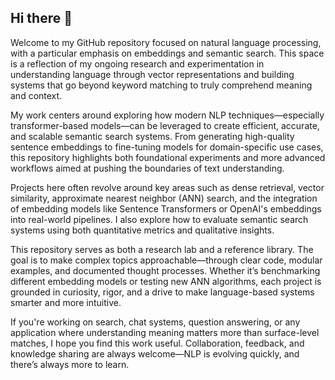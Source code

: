 ## Hi there 👋

Welcome to my GitHub repository focused on natural language processing, with a particular emphasis on embeddings and semantic search. This space is a reflection of my ongoing research and experimentation in understanding language through vector representations and building systems that go beyond keyword matching to truly comprehend meaning and context.

My work centers around exploring how modern NLP techniques—especially transformer-based models—can be leveraged to create efficient, accurate, and scalable semantic search systems. From generating high-quality sentence embeddings to fine-tuning models for domain-specific use cases, this repository highlights both foundational experiments and more advanced workflows aimed at pushing the boundaries of text understanding.

Projects here often revolve around key areas such as dense retrieval, vector similarity, approximate nearest neighbor (ANN) search, and the integration of embedding models like Sentence Transformers or OpenAI's embeddings into real-world pipelines. I also explore how to evaluate semantic search systems using both quantitative metrics and qualitative insights.

This repository serves as both a research lab and a reference library. The goal is to make complex topics approachable—through clear code, modular examples, and documented thought processes. Whether it’s benchmarking different embedding models or testing new ANN algorithms, each project is grounded in curiosity, rigor, and a drive to make language-based systems smarter and more intuitive.

If you're working on search, chat systems, question answering, or any application where understanding meaning matters more than surface-level matches, I hope you find this work useful. Collaboration, feedback, and knowledge sharing are always welcome—NLP is evolving quickly, and there’s always more to learn.
